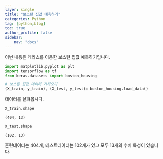 ```yaml
---
layer: single
title: "보스턴 집값 예측하기"
categories: Python
tag: [python,blog]
toc: true
author_profile: false
sidebar: 
    nav: "docs"
---
```


이번 내용은 케라스를 이용한 보스턴 집값 예측하기입니다.


```python
import matplotlib.pyplot as plt
import tensorflow as tf
from keras.datasets import boston_housing

# 보스톤 집값 데이터 가져오기
(X_train, y_train), (X_test, y_test)= boston_housing.load_data()
```

데이터를 살펴봅시다. 

```python
X_train.shape
```

    (404, 13)

```python
X_test.shape
```

    (102, 13)

훈련데이터는 404개, 테스트데이터는 102개가 있고 모두 13개의 수치 특성이 있습니다.
